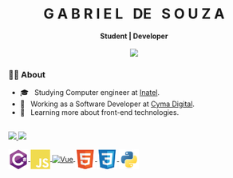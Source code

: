<!-- Title -->
<div align="center">
  <h1 align="center">G A B R I E L &nbsp; DE &nbsp; S O U Z A</h1>
  <b>Student | Developer</b>
</div>

<div align="center">
  <br>
  <a href="https://www.linkedin.com/in/gabriel-souza-b1995b216/" target="_blank"><img src="https://img.shields.io/badge/-LinkedIn-%230077B5?style=for-the-badge&logo=linkedin&logoColor=white" target="_blank"></a>  
</div>


### 👨‍💻 About 
* 🎓 &nbsp; Studying Computer engineer at <a href="https://inatel.br/home/">Inatel</a>.
* 💼 &nbsp; Working as a Software Developer at <a href="https://www.cymadigital.com.br/">Cyma Digital</a>.
* 🌱 &nbsp; Learning more about front-end technologies.

##

<div>
  <a href="https://github.com/GabrielGSD">
  <img height="180em" src="https://github-readme-stats.vercel.app/api?username=GabrielGSD&show_icons=true&theme=dark&include_all_commits=true&count_private=true"/>
  <img height="180em" src="https://github-readme-stats.vercel.app/api/top-langs/?username=GabrielGSD&layout=compact&langs_count=7&theme=dark"/>
</div>
  
 <div style="display: inline_block"><br>
  <img align="center" alt="Csharp" height="40" width="40" src="https://raw.githubusercontent.com/devicons/devicon/master/icons/csharp/csharp-original.svg">
  <img align="center" alt="Js" height="40" width="40" src="https://raw.githubusercontent.com/devicons/devicon/master/icons/javascript/javascript-plain.svg">
  <img align="center" alt="Vue" height="40" width="40" src="https://www.vectorlogo.zone/logos/vuejs/vuejs-icon.svg">
  <img align="center" alt="HTML" height="40" width="40" src="https://raw.githubusercontent.com/devicons/devicon/master/icons/html5/html5-original.svg">
  <img align="center" alt="CSS" height="40" width="40" src="https://raw.githubusercontent.com/devicons/devicon/master/icons/css3/css3-original.svg">
  <img align="center" alt="Python" height="40" width="40" src="https://raw.githubusercontent.com/devicons/devicon/master/icons/python/python-original.svg">
</div>
